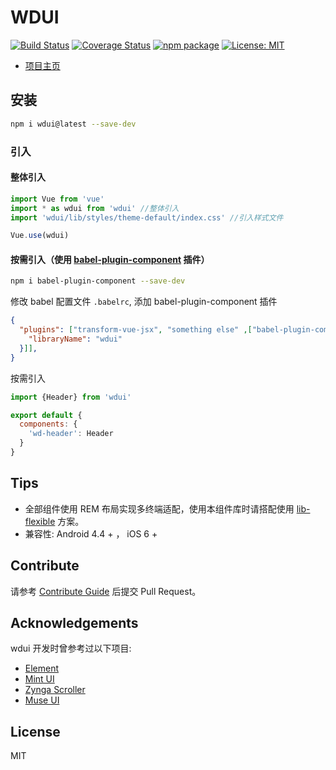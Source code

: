 # WDUI

[![Build Status](https://travis-ci.org/wdfe/wdui.svg?branch=dev)](https://travis-ci.org/wdfe/wdui)
[![Coverage Status](https://coveralls.io/repos/github/wdfe/wdui/badge.svg)](https://coveralls.io/github/wdfe/wdui)
[![npm package](https://img.shields.io/npm/v/wdui.svg)](https://www.npmjs.org/package/wdui)
[![License: MIT](https://img.shields.io/badge/License-MIT-green.svg)](https://opensource.org/licenses/MIT)

- [项目主页](https://wdfe.github.io/wdui/#/)

## 安装

```bash
npm i wdui@latest --save-dev
```

### 引入

#### 整体引入

```javascript
import Vue from 'vue'
import * as wdui from 'wdui' //整体引入
import 'wdui/lib/styles/theme-default/index.css' //引入样式文件

Vue.use(wdui)
```

#### 按需引入（使用 [babel-plugin-component](https://www.npmjs.com/package/babel-plugin-component) 插件）

```bash
npm i babel-plugin-component --save-dev
```
修改 babel 配置文件 `.babelrc`, 添加 babel-plugin-component 插件
```json
{
  "plugins": ["transform-vue-jsx", "something else" ,["babel-plugin-component", {
    "libraryName": "wdui"
  }]],
}
```
按需引入
```javascript
import {Header} from 'wdui'

export default {
  components: {
    'wd-header': Header
  }
}
```

## Tips

 - 全部组件使用 REM 布局实现多终端适配，使用本组件库时请搭配使用 [lib-flexible](https://github.com/amfe/lib-flexible) 方案。
 - 兼容性: Android 4.4 + ， iOS 6 +

## Contribute

请参考 [Contribute Guide](https://github.com/wdfe/wdui/blob/dev/CONTRIBUTING.md) 后提交 Pull Request。

## Acknowledgements

wdui 开发时曾参考过以下项目:

 - [Element](https://github.com/ElemeFE/element)
 - [Mint UI](https://github.com/ElemeFE/mint-ui)
 - [Zynga Scroller](https://github.com/pbakaus/scroller)
 - [Muse UI](https://github.com/museui/muse-ui)

## License

MIT

